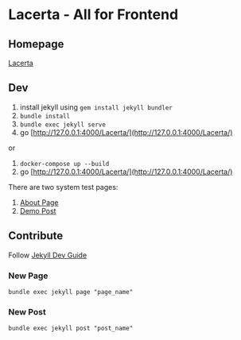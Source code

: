 # Lacerta - All for Frontend

## Homepage
[Lacerta](https://draupnirstudio.github.io/Lacerta/)

## Dev
1. install jekyll using `gem install jekyll bundler`
2. `bundle install`
3. `bundle exec jekyll serve`
4. go [http://127.0.0.1:4000/Lacerta/](http://127.0.0.1:4000/Lacerta/)

or

1. `docker-compose up --build`
2. go [http://127.0.0.1:4000/Lacerta/](http://127.0.0.1:4000/Lacerta/)

There are two system test pages:
1. [About Page](http://127.0.0.1:4000/Lacerta/about/)
2. [Demo Post](http://127.0.0.1:4000/Lacerta/jekyll/update/2019/04/07/welcome-to-jekyll.html)

## Contribute
Follow [Jekyll Dev Guide](https://jekyllrb.com/docs/)

### New Page
`bundle exec jekyll page "page_name"`

### New Post
`bundle exec jekyll post "post_name"`

